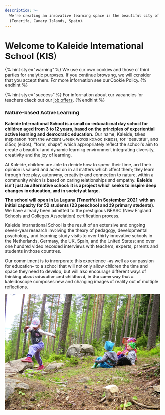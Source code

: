 ```yaml
---
description: >-
  We're creating an innovative learning space in the beautiful city of La Laguna
  (Tenerife, Canary Islands, Spain).
---
```


# Welcome to Kaleide International School \(KIS\)

{% hint style="warning" %}
We use our own cookies and those of third parties for analytic purposes. If you continue browsing, we will consider that you accept them. For more information see our Cookie Policy.
{% endhint %}

{% hint style="success" %}
 For information about our vacancies for teachers check out our [job offers](https://jobs.kaleide.org/work-with-us/jobs).
{% endhint %}

### Nature-based Active Learning

**Kaleide International School is a small co-educational day school for children aged from 3 to 12 years, based on the principles of experiential active learning and democratic education.** Our name, Kaleide, takes inspiration from the Ancient Greek words καλός \(kalos\), for ‟beautiful”, and εἶδος \(eidos\), “form, shape”, which appropriately reflect the school's aim to create a beautiful and dynamic learning environment integrating diversity, creativity and the joy of learning.

At Kaleide, children are able to decide how to spend their time, and their opinion is valued and acted on in all matters which affect them; they learn through free play, autonomy, creativity and connection to nature, within a community which is based on caring relationships and empathy. **Kaleide isn’t just an alternative school: it is a project which seeks to inspire deep changes in education, and in society at large.**

**The school will open in La Laguna \(Tenerife\) in September 2021, with an initial capacity for 52 students \(23 preschool and 29 primary students\).** We have already been admitted to the prestigious NEASC \(New England Schools and Colleges Association\) certification process.

Kaleide International School is the result of an extensive and ongoing seven-year research involving the theory of pedagogy, developmental psychology, and learning; study visits to over thirty innovative schools in the Netherlands, Germany, the UK, Spain, and the United States; and over one hundred video recorded interviews with teachers, experts, parents and students in those countries.

Our commitment is to incorporate this experience –as well as our passion for education– to a school that will not only allow children the time and space they need to develop, but will also encourage different ways of thinking about education and childhood, in the same way that a kaleidoscope composes new and changing images of reality out of multiple reflections.

![Image by Finland Lakeland, CC BY-ND 2.0](.gitbook/assets/26993066616_102c35655d_k.jpg)

